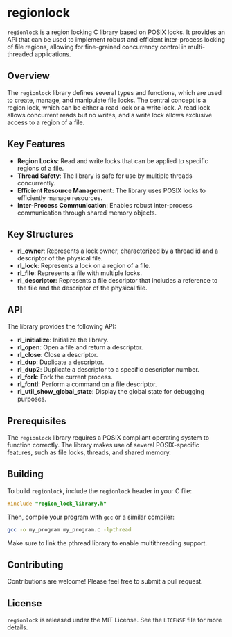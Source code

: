 # regionlock

`regionlock` is a region locking C library based on POSIX locks. It provides an API that can be used to implement robust and efficient inter-process locking of file regions, allowing for fine-grained concurrency control in multi-threaded applications.

## Overview

The `regionlock` library defines several types and functions, which are used to create, manage, and manipulate file locks. The central concept is a region lock, which can be either a read lock or a write lock. A read lock allows concurrent reads but no writes, and a write lock allows exclusive access to a region of a file.

## Key Features

- **Region Locks**: Read and write locks that can be applied to specific regions of a file.
- **Thread Safety**: The library is safe for use by multiple threads concurrently.
- **Efficient Resource Management**: The library uses POSIX locks to efficiently manage resources.
- **Inter-Process Communication**: Enables robust inter-process communication through shared memory objects.

## Key Structures

- **rl_owner**: Represents a lock owner, characterized by a thread id and a descriptor of the physical file.
- **rl_lock**: Represents a lock on a region of a file.
- **rl_file**: Represents a file with multiple locks.
- **rl_descriptor**: Represents a file descriptor that includes a reference to the file and the descriptor of the physical file.

## API

The library provides the following API:

- **rl_initialize**: Initialize the library.
- **rl_open**: Open a file and return a descriptor.
- **rl_close**: Close a descriptor.
- **rl_dup**: Duplicate a descriptor.
- **rl_dup2**: Duplicate a descriptor to a specific descriptor number.
- **rl_fork**: Fork the current process.
- **rl_fcntl**: Perform a command on a file descriptor.
- **rl_util_show_global_state**: Display the global state for debugging purposes.

## Prerequisites

The `regionlock` library requires a POSIX compliant operating system to function correctly. The library makes use of several POSIX-specific features, such as file locks, threads, and shared memory.

## Building

To build `regionlock`, include the `regionlock` header in your C file:

```c
#include "region_lock_library.h"
```

Then, compile your program with `gcc` or a similar compiler:

```bash
gcc -o my_program my_program.c -lpthread
```

Make sure to link the pthread library to enable multithreading support.

## Contributing

Contributions are welcome! Please feel free to submit a pull request.

## License

`regionlock` is released under the MIT License. See the `LICENSE` file for more details.